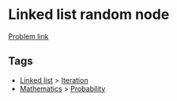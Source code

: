 # Linked list random node

[Problem link](https://leetcode.com/problems/linked-list-random-node)

## Tags

* [Linked list](/README.md#Linked_list) > [Iteration](/README.md#Linked_list-Iteration)
* [Mathematics](/README.md#Mathematics) > [Probability](/README.md#Mathematics-Probability)
